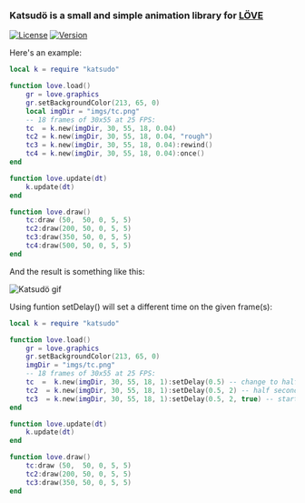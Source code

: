 ### Katsudö is a small and simple animation library for [LÖVE](https://love2d.org/)

[![License](http://img.shields.io/:license-MIT-blue.svg)](https://github.com/tavuntu/katsudo/blob/master/LICENSE.md)
[![Version](http://img.shields.io/:version-0.0.1-green.svg)](https://github.com/tavuntu/katsudo/blob/master/README.md)

Here's an example:

```lua
local k = require "katsudo"

function love.load()
	gr = love.graphics
	gr.setBackgroundColor(213, 65, 0)
	local imgDir = "imgs/tc.png"
	-- 18 frames of 30x55 at 25 FPS:
	tc  = k.new(imgDir, 30, 55, 18, 0.04)
	tc2 = k.new(imgDir, 30, 55, 18, 0.04, "rough")
	tc3 = k.new(imgDir, 30, 55, 18, 0.04):rewind()
	tc4 = k.new(imgDir, 30, 55, 18, 0.04):once()
end

function love.update(dt)
	k.update(dt)
end

function love.draw()
	tc:draw (50,  50, 0, 5, 5)
	tc2:draw(200, 50, 0, 5, 5)
	tc3:draw(350, 50, 0, 5, 5)
	tc4:draw(500, 50, 0, 5, 5)
end
```

And the result is something like this:

![Katsudö gif](http://s32.postimg.org/5lokvncjp/image.gif)

Using funtion setDelay() will set a different time on the given frame(s):

```lua
local k = require "katsudo"

function love.load()
	gr = love.graphics
	gr.setBackgroundColor(213, 65, 0)
	imgDir = "imgs/tc.png"
	-- 18 frames of 30x55 at 25 FPS:
	tc  =  k.new(imgDir, 30, 55, 18, 1):setDelay(0.5) -- change to half second for all frames
	tc2  = k.new(imgDir, 30, 55, 18, 1):setDelay(0.5, 2) -- half second just for 2nd frame
	tc3  = k.new(imgDir, 30, 55, 18, 1):setDelay(0.5, 2, true) -- starting with 2nd frame
end

function love.update(dt)
	k.update(dt)
end

function love.draw()
	tc:draw (50,  50, 0, 5, 5)
	tc2:draw(200, 50, 0, 5, 5)
	tc3:draw(350, 50, 0, 5, 5)
end
```
